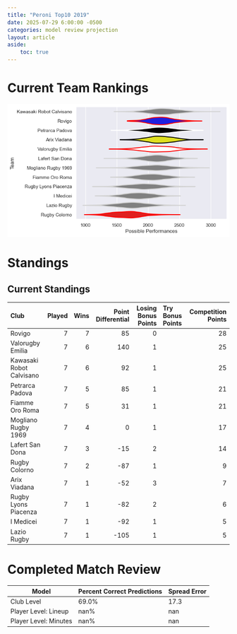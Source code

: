 ```yaml
---  
title: "Peroni Top10 2019"  
date: 2025-07-29 6:00:00 -0500  
categories: model review projection  
layout: article  
aside:  
    toc: true  
---
```

# Current Team Rankings


![Club Rankings](plots/rankings_Peroni_Top10_2019.png)
# Standings

## Current Standings


| Club                     |   Played |   Wins |   Point Differential |   Losing Bonus Points | Try Bonus Points   |   Competition Points |
|:-------------------------|---------:|-------:|---------------------:|----------------------:|:-------------------|---------------------:|
| Rovigo                   |        7 |      7 |                   85 |                     0 |                    |                   28 |
| Valorugby Emilia         |        7 |      6 |                  140 |                     1 |                    |                   25 |
| Kawasaki Robot Calvisano |        7 |      6 |                   92 |                     1 |                    |                   25 |
| Petrarca Padova          |        7 |      5 |                   85 |                     1 |                    |                   21 |
| Fiamme Oro Roma          |        7 |      5 |                   31 |                     1 |                    |                   21 |
| Mogliano Rugby 1969      |        7 |      4 |                    0 |                     1 |                    |                   17 |
| Lafert San Dona          |        7 |      3 |                  -15 |                     2 |                    |                   14 |
| Rugby Colorno            |        7 |      2 |                  -87 |                     1 |                    |                    9 |
| Arix Viadana             |        7 |      1 |                  -52 |                     3 |                    |                    7 |
| Rugby Lyons Piacenza     |        7 |      1 |                  -82 |                     2 |                    |                    6 |
| I Medicei                |        7 |      1 |                  -92 |                     1 |                    |                    5 |
| Lazio Rugby              |        7 |      1 |                 -105 |                     1 |                    |                    5 |



# Completed Match Review


| Model | Percent Correct Predictions | Spread Error |
| ------ | ------ | ------ |
| Club Level | 69.0% | 17.3 |
| Player Level: Lineup | nan% | nan |
| Player Level: Minutes | nan% | nan |

